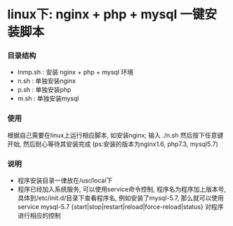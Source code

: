 # linux下: nginx + php + mysql 一键安装脚本

### 目录结构
  - lnmp.sh : 安装 nginx + php + mysql 环境
  - n.sh : 单独安装nginx
  - p.sh : 单独安装php
  - m.sh : 单独安装mysql
  
### 使用
  根据自己需要在linux上运行相应脚本, 如安装nginx; 输入 ./n.sh 然后按下任意键开始, 然后耐心等待其安装完成
  (ps:安装的版本为nginx1.6, php7.3, mysql5.7)
  
### 说明
   - 程序安装目录一律放在/usr/local下
   - 程序已经加入系统服务, 可以使用service命令控制, 程序名为程序加上版本号, 具体到/etc/init.d/目录下查看程序名, 例如安装了mysql-5.7, 那么就可以使用 service mysql-5.7 {start|stop|restart|reload|force-reload|status} 对程序进行相应的控制 
   


